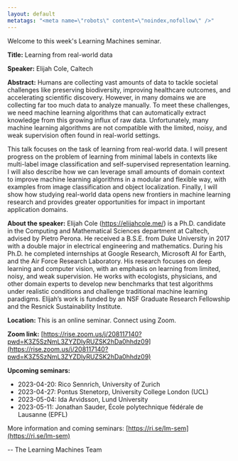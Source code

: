 ```yaml
---
layout: default
metatags: "<meta name=\"robots\" content=\"noindex,nofollow\" />"
---
```

Welcome to this week's Learning Machines seminar.

**Title:** Learning from real-world data

**Speaker:** Elijah Cole, Caltech

**Abstract:** Humans are collecting vast amounts of data to tackle societal challenges like preserving biodiversity, improving healthcare outcomes, and accelerating scientific discovery. However, in many domains we are collecting far too much data to analyze manually. To meet these challenges, we need machine learning algorithms that can automatically extract knowledge from this growing influx of raw data. Unfortunately, many machine learning algorithms are not compatible with the limited, noisy, and weak supervision often found in real-world settings.

This talk focuses on the task of learning from real-world data. I will present progress on the problem of learning from minimal labels in contexts like multi-label image classification and self-supervised representation learning. I will also describe how we can leverage small amounts of domain context to improve machine learning algorithms in a modular and flexible way, with examples from image classification and object localization. Finally, I will show how studying real-world data opens new frontiers in machine learning research and provides greater opportunities for impact in important application domains.

**About the speaker:** Elijah Cole (https://elijahcole.me/) is a Ph.D. candidate in the Computing and Mathematical Sciences department at Caltech, advised by Pietro Perona. He received a B.S.E. from Duke University in 2017 with a double major in electrical engineering and mathematics. During his Ph.D. he completed internships at Google Research, Microsoft AI for Earth, and the Air Force Research Laboratory. His research focuses on deep learning and computer vision, with an emphasis on learning from limited, noisy, and weak supervision. He works with ecologists, physicians, and other domain experts to develop new benchmarks that test algorithms under realistic conditions and challenge traditional machine learning paradigms. Elijah’s work is funded by an NSF Graduate Research Fellowship and the Resnick Sustainability Institute.

**Location:** This is an online seminar. Connect using Zoom.

**Zoom link:** [https://rise.zoom.us/j/208117140?pwd=K3Z5SzNmL3ZYZDlyRUZSK2hDa0hhdz09](https://rise.zoom.us/j/208117140?pwd=K3Z5SzNmL3ZYZDlyRUZSK2hDa0hhdz09)

**Upcoming seminars:**

* 2023-04-20: Rico Sennrich, University of Zurich
* 2023-04-27: Pontus Stenetorp, University College London (UCL)
* 2023-05-04: Ida Arvidsson, Lund University
* 2023-05-11: Jonathan Sauder, École polytechnique fédérale de Lausanne (EPFL)

More information and coming seminars: [https://ri.se/lm-sem](https://ri.se/lm-sem)

-- The Learning Machines Team

